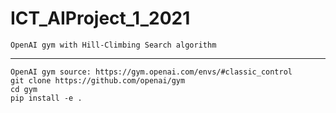 # ICT_AIProject_1_2021
    OpenAI gym with Hill-Climbing Search algorithm
-------------------------------------------------------
    OpenAI gym source: https://gym.openai.com/envs/#classic_control
    git clone https://github.com/openai/gym
    cd gym
    pip install -e .